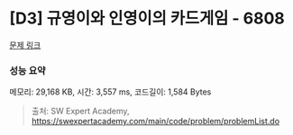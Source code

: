 # [D3] 규영이와 인영이의 카드게임 - 6808 

[문제 링크](https://swexpertacademy.com/main/code/problem/problemDetail.do?contestProbId=AWgv9va6HnkDFAW0) 

### 성능 요약

메모리: 29,168 KB, 시간: 3,557 ms, 코드길이: 1,584 Bytes



> 출처: SW Expert Academy, https://swexpertacademy.com/main/code/problem/problemList.do